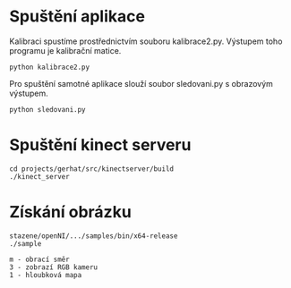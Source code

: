 Spuštění aplikace 
========================

Kalibraci spustíme prostřednictvím souboru kalibrace2.py. Výstupem toho programu je kalibrační matice.

    python kalibrace2.py



Pro spuštění samotné aplikace slouží soubor sledovani.py s obrazovým výstupem.

    python sledovani.py
   
Spuštění kinect serveru
======

    cd projects/gerhat/src/kinectserver/build
    ./kinect_server

Získání obrázku
======

    stazene/openNI/.../samples/bin/x64-release
    ./sample
    
    m - obrací směr
    3 - zobrazí RGB kameru
    1 - hloubková mapa
